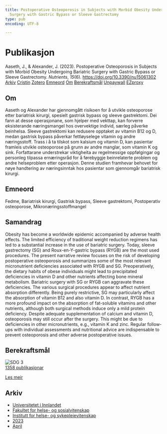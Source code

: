 ```yaml
---
title: Postoperative Osteoporosis in Subjects with Morbid Obesity Undergoing Bariatric
  Surgery with Gastric Bypass or Sleeve Gastrectomy
type: pub
encoding: UTF-8

---
```

<h1>Publikasjon</h1>
<article id="csl-bib-container-4KPGBXRP" class="csl-bib-container">
  <div class="csl-bib-body"> <div class="csl-entry">Aaseth, J., &#38; Alexander, J. (2023). Postoperative Osteoporosis in Subjects with Morbid Obesity Undergoing Bariatric Surgery with Gastric Bypass or Sleeve Gastrectomy. <i>Nutrients</i>, <i>15</i>(6). <a href="https://doi.org/10.3390/nu15061302">https://doi.org/10.3390/nu15061302</a></div> </div>
  <div class="csl-bib-buttons">
    <a href="#taxonomy-article-4KPGBXRP" alt="archive" class="csl-bib-button">Arkiv</a>
    <a href="https://app.cristin.no/results/show.jsf?id=2140365" alt="Cristin" class="csl-bib-button">Cristin</a>
    <a href="http://zotero.org/groups/5881554/items/4KPGBXRP" alt="Zotero" class="csl-bib-button">Zotero</a>
    <a href="#keywords-article-4KPGBXRP" alt="keywords" class="csl-bib-button">Emneord</a>
    <a href="#about-article-4KPGBXRP" alt="about_pub" class="csl-bib-button">Om</a>
    <a href="#sdg-article-4KPGBXRP" alt="sdg" class="csl-bib-button">Berekraftsmål</a>
    <a href="https://www.mdpi.com/2072-6643/15/6/1302/pdf?version=1678176398" alt="Unpaywall" class="csl-bib-button">Unpaywall</a>
    <a href="https://www.mdpi.com/2072-6643/15/6/1302/pdf?version=1678176398" alt="EZproxy" class="csl-bib-button">EZproxy</a>
  </div>
  <div id="csl-bib-meta-container-4KPGBXRP"></div>
</article>
<div id="csl-bib-meta-4KPGBXRP" class="csl-bib-meta">
  <article id="about-article-4KPGBXRP" class="about_pub-article">
    <h1>Om</h1>
    Aaseth og Alexander har gjennomgått risikoen for å utvikle osteoporose etter bariatrisk kirurgi, spesielt gastrisk bypass og sleeve gastrektomi. Dei fann at desse operasjonane, som hjelper med vekttap, kan forverre eksisterande næringsmangel hos overvektige individ, særleg påverke beinhelsa. Sleeve gastrektomi kan redusere opptaket av vitamin B12 og D, medan gastrisk bypass påverkar fettløyselege vitamin og andre næringsstoff. Trass i å ta tilskot som kalsium og vitamin D, kan pasientar framleis utvikle osteoporose på grunn av andre manglar, som vitamin K og sink. Forfattarane understrekar viktigheita av regelmessige oppfølgingar og personleg tilpassa ernæringsråd for å førebyggje beinrelaterte problem og andre helseproblem etter operasjon. Denne studien framhevar behovet for nøye handtering av næringsinntak hos pasientar som gjennomgår bariatrisk kirurgi.
  </article>
  <article id="keywords-article-4KPGBXRP" class="keywords-article">
    <h1>Emneord</h1>
    Fedme, Bariatrisk kirurgi, Gastrisk bypass, Sleeve gastrektomi, Postoperativ osteoporose, Mikronæringsstoffmangel
  </article>
  <article id="abstract-article-4KPGBXRP" class="abstract-article">
    <h1>Samandrag</h1>
    Obesity has become a worldwide epidemic accompanied by adverse health effects. The limited efficiency of traditional weight reduction regimens has led to a substantial increase in the use of bariatric surgery. Today, sleeve gastrectomy (SG) and Roux-en-Y-gastric bypass (RYGB) are the most used procedures. The present narrative review focuses on the risk of developing postoperative osteoporosis and summarizes some of the most relevant micronutrient deficiencies associated with RYGB and SG. Preoperatively, the dietary habits of obese individuals might lead to precipitated deficiencies in vitamin D and other nutrients affecting bone mineral metabolism. Bariatric surgery with SG or RYGB can aggravate these deficiencies. The various surgical procedures appear to affect nutrient absorption differently. Being purely restrictive, SG may particularly affect the absorption of vitamin B12 and also vitamin D. In contrast, RYGB has a more profound impact on the absorption of fat-soluble vitamins and other nutrients, although both surgical methods induce only a mild protein deficiency. Despite adequate supplementation of calcium and vitamin D, osteoporosis may still occur after the surgery. This might be due to deficiencies in other micronutrients, e.g., vitamin K and zinc. Regular follow-ups with individual assessments and nutritional advice are indispensable to prevent osteoporosis and other adverse postoperative issues.
  </article>
  <article id="sdg-article-4KPGBXRP" class="sdg-article">
    <h1>Berekraftsmål</h1>
    <div class="sdg-container"><div id="sdg3" class="sdg">
        <img src="{{< params subfolder >}}images/sdg/sdg03_nn.png" class="image" alt="SDG 3">
        <div class="sdg-overlay">
          <a href="{{< params subfolder >}}nn/archive/?sdg=3#archive" class="sdg-publication-count"><span>1358</span> publikasjonar</a>
          <p><a href="https://fn.no/om-fn/fns-baerekraftsmaal/god-helse-og-livskvalitet?lang=nno-NO" class="sdg-read-more">Les meir</a></p>
        </div>
      </div></div>
  </article>
  <article id="taxonomy-article-4KPGBXRP" class="taxonomy-article">
    <h1>Arkiv</h1>
    <ul>
      <li><a href="{{< params subfolder >}}nn/archive/?key=3DCRN523">Universitetet i Innlandet</a></li>
      <li><a href="{{< params subfolder >}}nn/archive/?key=IDKFS3MX">Fakultet for helse- og sosialvitenskap</a></li>
      <li><a href="{{< params subfolder >}}nn/archive/?key=GTV4ECMZ">Institutt for helse- og sykepleievitenskap</a></li>
      <li><a href="{{< params subfolder >}}nn/archive/?key=RX9SDGSP">2023</a></li>
      <li><a href="{{< params subfolder >}}nn/archive/?key=PNDWE2LR">April</a></li>
    </ul>
  </article>
</div>
